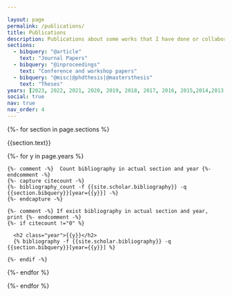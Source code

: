 ```yaml
---

layout: page
permalink: /publications/
title: Publications
description: Publications about some works that I have done or collaborated with. You can download the documents to read them in full.
sections:
  - bibquery: "@article"
    text: "Journal Papers"
  - bibquery: "@inproceedings"
    text: "Conference and workshop papers"
  - bibquery: "@misc|@phdthesis|@mastersthesis"
    text: "Theses"
years: [2023, 2022, 2021, 2020, 2019, 2018, 2017, 2016, 2015,2014,2013,2012,2011,2010]
social: true
nav: true
nav_order: 4
---
```


<div class="publications">

{%- for section in page.sections %}
  <a id="{{**section.text**}}"></a>
  <p class="bibtitle">{{section.text}}</p>
  {%- for y in page.years %}

    {%- comment -%}  Count bibliography in actual section and year {%- endcomment -%}
    {%- capture citecount -%}
    {%- bibliography_count -f {{site.scholar.bibliography}} -q {{section.bibquery}}[year={{y}}] -%}
    {%- endcapture -%}

    {%- comment -%} If exist bibliography in actual section and year, print {%- endcomment -%}
    {%- if citecount !="0" %}

      <h2 class="year">{{y}}</h2>
      {% bibliography -f {{site.scholar.bibliography}} -q {{section.bibquery}}[year={{y}}] %}

    {%- endif -%}

  {%- endfor %}

{%- endfor %}

</div>
